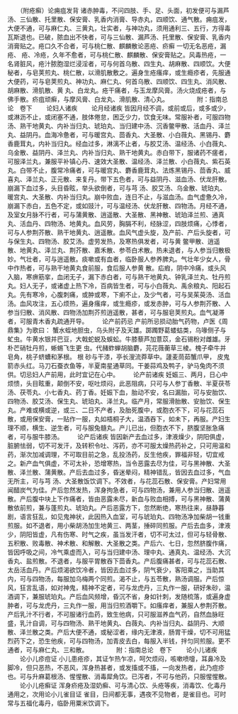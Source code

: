 <!-- { "loadSidebar": true } -->
　　（附疮癣）论痈疽发背 诸赤肿毒，不问四肢、手、足、头面，初发便可与漏芦汤、三仙散、托里散、保安膏、乳香内消膏、导赤丸，四顺饮、通气散。痈疽发，大便不通，可与麻仁丸、三黄丸，壮实者，与神功丸，须用通利三、五行，方得毒瓦斯退也。已破，脓血出不快者，可与三仙散、漏芦汤、托里散、保安膏、乳香内消膏贴之。疮口久不合者，可与桃仁散、麒麟散论恶疮、疥癣 一切无名恶疮，漏疮、 疮、冷疮，久年不愈者，可与桃仁散、麒麟散、保安膏贴之。风毒热疮，一名肾脏风，疮汁脓胞湿烂浸淫者，可与何首乌散、四生丸、胡麻散、四顺饮。大便秘者，与皂荚煎丸、桃仁散，以滑肌散敷之。遍身生疮瘙痒，或生瘾疹者，先服通大便药，可与皂荚煎丸、神功丸、麻仁丸、何首乌散、四顺饮、四生丸、消风散、胡麻散、滑肌散、黄 丸、白龙丸。疮干痛者，与玉龙摩风膏。汤火烧成疮者，与佛手散。疥疽顽癣，与摩风膏、白龙丸、滑肌散、清心丸。
　　
　　附：指南总论　卷下
　　论妇人诸疾
　　论月经诸疾 皆因月经不调，或前或后，或多或少，或淋沥不止，或闭塞不通，肢体倦怠，困乏少力，饮食无味。常服补者，可服四物汤、熟干地黄丸、内补当归丸、琥珀丸、当归建中汤、沉香鳖甲散、活血丹、泽兰丸、益阴丹。血海冷惫者，可与暖宫丸、茴香丸、大圣散、小白薇丸、黑锡丹、麝香鹿茸丸，内补当归丸。经血过多，淋漓不止者，与胶艾汤、温经汤、小白薇丸、乌金散、益阴丹、泽兰丸、内补当归丸、熟干地黄丸。赤白带下，服诸药不瘥者，可服泽兰丸，兼服平补镇心丹、速效大圣散、温经汤、泽兰散、小白薇丸、紫石英丸。白带不止，腹常冷痛者，可与暖宫丸、麝香鹿茸丸、法炼黑锡丹、茴香丸、威喜丸、泽兰丸、正元散、来复丹。带下五色者，可与益阴丹、滋血汤、伏龙肝散。崩漏下血过多，头目昏眩，举头欲倒者，可与芎 汤、胶艾汤、乌金散、琥珀丸、暖宫丸、大圣散、内补当归丸。崩中败血，连日不止，与滋血汤。血气虚惫久冷，崩漏下赤白，五色不定，或如豉汁，可与温经汤、伏龙肝散、四物汤。月经不通，及室女月脉不行者，可与蒲黄散、逍遥散、大圣散、黑神散、琥珀泽兰煎、通真丸、活血丹、四物汤、地黄丸。血风劳，胸膈不利，经脉涩，四肢烦痛，心悸者，可与人参荆芥散、熟干地黄丸、逍遥散。血风气虚头旋，及产前、产后头旋者，可与保生丸、四物汤、胶艾汤。虚劳发热，及寒热俱发者，可与黄 鳖甲散、逍遥散、地黄丸、泽兰丸、荆芥散、嘉禾散、参苓白术散。热未退者，与人参当归散极妙。气壮者，可与逍遥散。痰嗽或有血者，临卧服人参养脾丸。气壮年少女人，骨中作热者，可与熟干地黄丸食前服，食后服人参黄 散。疝瘕，阴中冷痛，或头风入脑，寒痹筋挛，血闭无子，漏下赤白者，可与熟干地黄丸、钟乳泽兰丸、牡丹煎丸。妇人无子，或诸虚上热下冷，百病皆生者，可与小白薇丸、禹余粮丸、阳起石丸。先有寒冷，心腹刺痛，或肿或寒，下痢不止，及少气者，可与吴茱萸汤、活血汤。血风攻注，五心烦热，遍身瘙痒，或生瘾疹，或发赤肿，可与人参荆芥散、人参当归散、消风散、四物汤加荆芥煎逍遥散，甚者，可与服皂荚煎丸。血气凝滞者，可服青木香丸疏通开导。
　　论产前药忌 产前所忌损动胎气药物，卢医《周鼎集》为歌曰： 蟹水蛭地胆虫，乌头附子及天雄。踯躅野葛蝼蛄类，乌喙侧子与虻虫。牛黄水银并巴豆，大戟蛇蜕及蜈蚣。牛膝藜芦加薏苡，金石锡粉对雌雄。牙朴芒硝牡丹煎，蜥蜴飞生更 虫。代赭蚱蝉胡脑麝，芫花薇蘅草三棱。槐子牵牛并皂角，桃子蛴螬和茅根。 根 砂与干漆，亭长溲流莽草中。蘧麦茼茹蟹爪甲， 皮鬼箭赤头红。马刀石蚕衣鱼等，半夏南星通草同。干姜蒜鸡及鸭子，驴马兔肉不须供。切忌妇人产前用，此时宜记在心中。
　　论产前诸疾 妊娠三、两月，日心中烦愦，头目眩重，颠倒不安，呕吐烦闷，此恶阻病，只可与人参丁香散、半夏茯苓汤、茯苓丸、小七香丸、药丁香。妊娠下血，胎动不安，名曰漏胎，可与安胎饮、四物汤、胶艾汤、保生丸、琥珀丸、泽兰丸。临产月，常服滑胎散、安胎饮、保生丸。产难或横或逆，或三、二日不产者，及胎死腹中，或胞衣不下，可与花蕊石散，或用保安膏，一贴作一服，丸如梧桐子大，温酒吞下，如未下，再服。产妇生理不顺，横生、逆生者，可与服兔髓丸。产儿已出，但胞衣不下，脐腹坚胀急痛者，可与服牛膝汤。
　　论产后诸疾 皆因新产去血过多，津液燥少，阴阳俱虚，脏腑怯弱，切不可发汗，及转积令吐、泻药，亦不可服太燥热药补之，只可用温和药，渐次加减调理，不可取目前之急，乱投汤药，反生他疾，罪福非轻，切宜戒之。新产血气俱虚，不可太补，恐增寒热，当令恶露去尽为佳，可与黑神散、大圣散、泽兰散、蒲黄散。产后去血过多，昏迷晕闷，精神错乱，皆因去血过多，气血无所主，可与芎 汤、大圣散饭饮调下。不效者，与花蕊石散、保安膏。产妇常用闻醋炭气为佳。产后忽然发热，浑身拘急者，可与四物汤，兼用人参当归散、逍遥散。产后腹中块上下作痛者，皆由恶露未尽，新血与败血相搏，可与黑神散、蒲黄散依前煎，兼与蓬煎丸、琥珀丸。产后恶露方下，忽然断绝，寒热往来，昼静暮剧，语言狂乱，如见鬼神状，此因热入血室，可与琥珀丸、四物汤净加柴胡一钱重煎服。如不退者，用小柴胡汤加生地黄三、两茎，捶碎同煎服。产后去血多，津液少，阴阳皆虚，凡有伤寒、时气之疾，虽当发汗者，切不可太过，但可与轻骨散、五积散、败毒散、神术散、和解散、大圣散之类。产后六、七日，忽然脐腹作痛，皆因呼吸之间，冷气乘虚而入，可与当归建中汤、理中丸、通真丸、温经汤、大沉香丸、盐煎散。不退者，与服平胃散吞下茴香丸。产后腹痛甚者，可与花蕊石散、太岳活血丹。产后烦渴欲饮冷者，皆因去血过多，阴气衰少，客阳乘之，当助其内，可与四物汤，每服加乌梅两个同煎。渴不止，与五苓散，熟汤调服。产后惊风，狂言乱语，如对神鬼，精神不定者，可与龙虎丹，三丸作一服，研好朱砂，温酒调下，兼服琥珀丸。产后血风频增，昏沉不省，身如针刺，发随梳落，或遍身虚肿者，可与龙虎丹，三丸作一服，用当归煎酒嚼下。如瘙痒者，兼服人参荆芥散。产后乳汁不行者，不可服诸行血药，致生他病，只可服滋养血气药，自然血脉旺盛，乳汁自调，可与四物汤、熟干地黄丸、白薇丸、内补当归丸、益阴丹、大顺散、泽兰散之类。产后大便不通，或秘涩者，缘内无津液，肠胃干燥，切不可用猛烈药下之，恐生他疾，可与四物汤，加青皮去白，每服入半钱，拌匀同煎服。更不通者，可与麻仁丸、三和散。
　　
　　附：指南总论　卷下
　　论小儿诸疾
　　论小儿疹痘证 小儿患疮疹，其证乍热乍凉，呵欠烦闷，咳嗽喷嚏，耳鼻冷及脚冷，但只恶热，不恶风，浑身热甚者，或发搐或不搐，一向发热者，此乃痘疹也。可与升麻葛根汤、惺惺散、消毒犀角饮。已泻者，不可与他药，只服惺惺散。
　　论小儿疮癣证 浑身疥疮及湿奶癣、可与清心饮、头疮等疾，消毒饮、化毒丹通用之，次用论小儿雀目证 雀目，日间都无事，遇夜不见物者，是雀目也。可时常与五福化毒丹，临卧用粟米饮调下。
　　
　　
